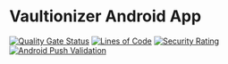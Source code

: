 # Vaultionizer Android App

[![Quality Gate Status](https://sonarcloud.io/api/project_badges/measure?project=Vaultionizer_vault-android-app&metric=alert_status)](https://sonarcloud.io/dashboard?id=Vaultionizer_vault-android-app)
[![Lines of Code](https://sonarcloud.io/api/project_badges/measure?project=Vaultionizer_vault-android-app&metric=ncloc)](https://sonarcloud.io/dashboard?id=Vaultionizer_vault-android-app)
[![Security Rating](https://sonarcloud.io/api/project_badges/measure?project=Vaultionizer_vault-android-app&metric=security_rating)](https://sonarcloud.io/dashboard?id=Vaultionizer_vault-android-app)
[![Android Push Validation](https://github.com/Vaultionizer/vault-android-app/actions/workflows/android-push-workflow.yml/badge.svg)](https://github.com/Vaultionizer/vault-android-app/actions/workflows/android-push-workflow.yml)
